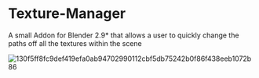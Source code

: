 # Texture-Manager
A small Addon for Blender 2.9* that allows a user to quickly change the paths off all the textures within the scene

![130f5ff8fc9def419efa0ab94702990112cbf5db75242b0f86f438eeb1072b86](https://user-images.githubusercontent.com/34284628/145705465-bb59ae37-dab4-43be-85ed-bff13fc4fb77.png)
